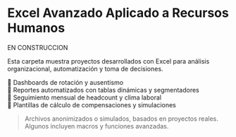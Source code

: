 # Excel Avanzado Aplicado a Recursos Humanos

EN CONSTRUCCION

Esta carpeta muestra proyectos desarrollados con Excel para análisis organizacional, automatización y toma de decisiones.

🔹 Dashboards de rotación y ausentismo  
🔹 Reportes automatizados con tablas dinámicas y segmentadores  
🔹 Seguimiento mensual de headcount y clima laboral  
🔹 Plantillas de cálculo de compensaciones y simulaciones

> Archivos anonimizados o simulados, basados en proyectos reales. Algunos incluyen macros y funciones avanzadas.
